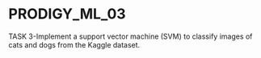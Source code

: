 # PRODIGY_ML_03
TASK 3-Implement a support vector machine (SVM) to classify images of cats and dogs from the Kaggle dataset.
